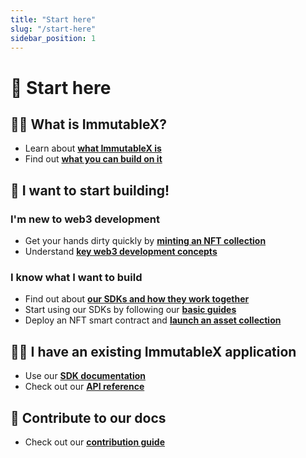 ```yaml
---
title: "Start here"
slug: "/start-here"
sidebar_position: 1
---
```


# 📍 Start here

## 🤷‍♀️ What is ImmutableX?
* Learn about [**what ImmutableX is**](./what-is-immutablex.md)
* Find out [**what you can build on it**](./what-can-you-build.md)

## 👷 I want to start building!

### I'm new to web3 development
* Get your hands dirty quickly by [**minting an NFT collection**](./zero-to-hero-nft-minting)
* Understand [**key web3 development concepts**](./key-concepts)

### I know what I want to build
* Find out about [**our SDKs and how they work together**](./sdks)
* Start using our SDKs by following our [**basic guides**](./basic-guides)
* Deploy an NFT smart contract and [**launch an asset collection**](./launch-collection)

## 🧑‍💻 I have an existing ImmutableX application
* Use our [**SDK documentation**](./sdks)
* Check out our [**API reference**](../reference)

## 💁 Contribute to our docs
* Check out our [**contribution guide**](./contributing)